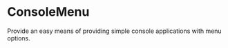 ConsoleMenu
===========

Provide an easy means of providing simple console applications with menu options.
